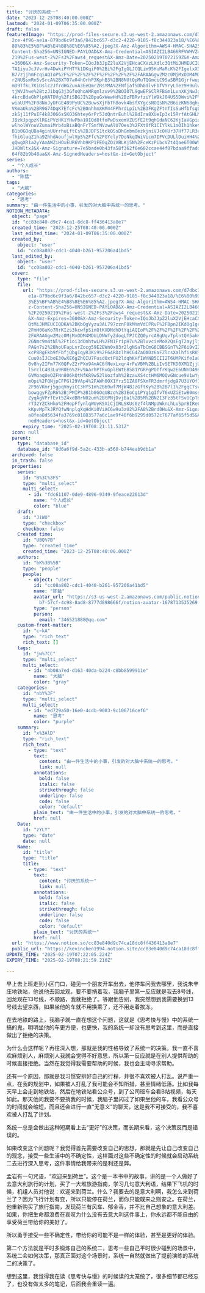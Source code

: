 ```yaml
---
title: "讨厌的系统一"
date: "2023-12-25T08:40:00.000Z"
lastmod: "2024-01-09T06:35:00.000Z"
draft: false
featuredImage: "https://prod-files-secure.s3.us-west-2.amazonaws.com/d7dbc101-8\
  2ce-4f96-ae1a-879bd6c9f3a6/842bc657-d3c2-4220-9185-f8c344023a18/%E6%80%9D%E8%\
  80%83%E5%BF%AB%E4%B8%8E%E6%85%A2.jpeg?X-Amz-Algorithm=AWS4-HMAC-SHA256&X-Amz-\
  Content-Sha256=UNSIGNED-PAYLOAD&X-Amz-Credential=ASIAZI2LB466RFVWHVZ4%2F20250\
  219%2Fus-west-2%2Fs3%2Faws4_request&X-Amz-Date=20250219T072159Z&X-Amz-Expires\
  =3600&X-Amz-Security-Token=IQoJb3JpZ2luX2VjEHcaCXVzLXdlc3QtMiJHMEUCIQCeaOk68a\
  TA1iyuJcJVvrHv4DwkiPYHTYk1DKqiF0%2Bi%2FgIgGLJCQLim95HuMaRcK%2FIgelxX3PC3aNUNF\
  B77zjjhmFcqiAQIoP%2F%2F%2F%2F%2F%2F%2F%2F%2F%2FARAAGgw2Mzc0MjMxODM4MDUiDMaPIw\
  r2NUSsmRn5vSrcA%2BXTO7a04hOrhP3KphB3%2BN8NUtQpMuTQGmciC9SaSBM1GjrfwupzQQwRcYV\
  mD9TfkL7KiDslc2JfrdHGZuvA3EeQmrZRsYMA%2FNfjaf5Dh8dlvFbfVYryLTez9H9ulwgQVGftjE\
  tjWVJhwe%2BtzJibqG3j3GfoQhoAMRqmlzuv9%2BOI07L9gwEFSClRFBGm1LvnXKjNwJgmCbhhMGs\
  4krcBdaGhPlpHATDVg%2FiSBGJI%2BpuGxWewHd%2BzFBRvfziYlW9kJ04US5DWvi%2F%2F1BNyKB\
  wiaUJM%2F08NoJyDFGE4B9PyUC%2BuwsXjFbTh8ovk4bsfXYgcsNOQsN%2B6izKN68qhyc9TwXxbU\
  VKmaUka%2BR9G74DqK7EfcFc%2BOnhhmXKM44FPhrdLpiL%2B3FKgZFtnTIsSuHfbfsgLD3RIed4i\
  zkSj11fPuIF4k8J066sSKO3Ghtey6rPr5JdQntrEuhl%2BdIra8XUeIp3x15RrfAtGHLMgTCL9S21\
  JBzkJpqpzKlRGiPVzHK1YHwPba1OIQd8tfoPwDsxemVZUSfE2t9qhGdaNC62KjIaVGpiumGyrPuYk\
  wlholWYnuVZumaiMrb4xBiaBQnFrTSmfNVzwAlU7Oes3%2FXt0fR1CIYlkL1mOIh1hketAMI%2F%2\
  B1b0GOqUBa4ginUUrrhuLftCs%2BJDFS1tckQSsDhGmbm0ezkjniVJcOHUr37Hf77LR3eAJd9jKHd\
  fhiGluqZ1ha9ZhhdAoufjwlVpS%2Ffc%2FGYcly7DoNkqIWiVicm7IFVcDULlDuiHH4%2Bqos1g15\
  gQwgXR1a2yYAmAWZiHOxEUR6Vhb9KP1FE0gZOiVBLKj5N%2FceKzPibcVZt4Qae6T00WSH7UkeUXo\
  JHDWltxJ&X-Amz-Signature=7e5bade0b43fa58f362f6e682ccae44f07bdaa9ffaddc24adf83\
  64f82b9b48aa&X-Amz-SignedHeaders=host&x-id=GetObject"
series:
  - "个人成长"
authors:
  - "陈猛"
tags:
  - "大脑"
categories:
  - "思考"
summary: "由一件生活中的小事，引发的对大脑中系统一的思考。"
NOTION_METADATA:
  object: "page"
  id: "cc83e840-d9c7-4ca1-8dc8-ff436413a8e7"
  created_time: "2023-12-25T08:40:00.000Z"
  last_edited_time: "2024-01-09T06:35:00.000Z"
  created_by:
    object: "user"
    id: "cc08a802-cdc1-4040-b261-957206a41bd5"
  last_edited_by:
    object: "user"
    id: "cc08a802-cdc1-4040-b261-957206a41bd5"
  cover:
    type: "file"
    file:
      url: "https://prod-files-secure.s3.us-west-2.amazonaws.com/d7dbc101-82ce-4f96-a\
        e1a-879bd6c9f3a6/842bc657-d3c2-4220-9185-f8c344023a18/%E6%80%9D%E8%80%8\
        3%E5%BF%AB%E4%B8%8E%E6%85%A2.jpeg?X-Amz-Algorithm=AWS4-HMAC-SHA256&X-Am\
        z-Content-Sha256=UNSIGNED-PAYLOAD&X-Amz-Credential=ASIAZI2LB466VF6GFRTQ\
        %2F20250219%2Fus-west-2%2Fs3%2Faws4_request&X-Amz-Date=20250219T072111Z\
        &X-Amz-Expires=3600&X-Amz-Security-Token=IQoJb3JpZ2luX2VjEHcaCXVzLXdlc3\
        QtMiJHMEUCIQDKA%2BKbOgVyzu3AL797zznF0kMYmVdCPRvF%2FBpn2IKd0gIgcYXcFa7f%\
        2FmH0GuKo7RrKIzs3kcwfpSinOtKXDNdhDtYqiAQIoP%2F%2F%2F%2F%2F%2F%2F%2F%2F%\
        2FARAAGgw2Mzc0MjMxODM4MDUiDNWfyZdoqLTPJCZQ0yrcA8gUqvTplntQY5ahKGKTk2pyG\
        2GNmc9m4tNl%2Ft1oi3dOnhtwLH%2FN1FripH7u%2BlvvcieMoX2QsEgT2ayjljG%2FeRFQ\
        PAGn7s2%2BhoUFapLvrZocg59E2EWn0x03r2lgNSaTbCmG6CBBSGnT%2F6i9vI2N4p3g5t8\
        xcP8RgEkb9fFbfjQbgIqyR3Ki9%2F64RDzlhHCG4ZaOADz6aFZlcsXalhfisRK%2B7Dt%2F\
        Cuu0sIJCboE30wXE6gZhQIU7Fusd0xtFU2ldqhKHfIWYNB5CII2T6UMPKifeIaO7UD9Bn2N\
        0v8hy2IFm77K0QFvZ2rPXo94mAC6fNexLxqr4rFeVBM%2BLiIvSE7KD0XM1ZjjUR7JhRh8F\
        l5rclC4B3Lu9R0E6%2Fv9AarhPTRuGplEWtEB581YGRPgPOTfrKqw2E6UNnD498hokYzyBA\
        GVMoaqUeOZFNn806kQtNfKR9w52lUozfah%2BzavXS4ctHM6MOQvGNcue9V1wYyXGXZHm8O\
        mOpi%2FQNjpCFPGl29VAp4%2FAWh0OX1Yrz51ZA8FSXmFR3dmrfjdg97U3UYOf1sH%2BfU%\
        2F96VKmrj5gpqVmyiCC3HYSIm%2B69wf7MjW4BJzGftKy%2B%2B7l1%2FgqC7svM%2B5HzO\
        bowggyFZpR6%2BjPMIP%2B1b0GOqUBzo%2B3EoCg1PYg1gIfvT6xUZiEtwB0mssSZS11XTd\
        ZyqAgVPrfEvt5Z4xdBRrN02um%2BtPNjDvjBa1%2B5M%2BN2I3Fz35tFSvUCpTnu02xXYvZ\
        rT32YZCkHko%2FHopFfynlqWUyK5XiCjIRLSKUs0zf4lNMpUWknLhLuSprBIReLXLNosnUh\
        kKpvMpTkJRYQfwNnplgXqHdKi0ViAC6w9u3zU2%2FA8%2Brd0Hu&X-Amz-Signature=8f4\
        a8fea8d5634fa3769c01883577a6c1ae9f40f6b9295d0572c7677af65f5d5&X-Amz-Sig\
        nedHeaders=host&x-id=GetObject"
      expiry_time: "2025-02-19T08:21:11.531Z"
  icon: null
  parent:
    type: "database_id"
    database_id: "8d6a6f9d-5a2c-433b-a560-b744eab9db1a"
  archived: false
  in_trash: false
  properties:
    series:
      id: "B%3C%3FS"
      type: "multi_select"
      multi_select:
        - id: "fdc61107-0de9-4896-9349-9feace22613d"
          name: "个人成长"
          color: "blue"
    draft:
      id: "JiWU"
      type: "checkbox"
      checkbox: false
    Created time:
      id: "UBQ%7B"
      type: "created_time"
      created_time: "2023-12-25T08:40:00.000Z"
    authors:
      id: "bK%3B%5B"
      type: "people"
      people:
        - object: "user"
          id: "cc08a802-cdc1-4040-b261-957206a41bd5"
          name: "陈猛"
          avatar_url: "https://s3-us-west-2.amazonaws.com/public.notion-static.com/775523\
            b7-57cf-4c98-8ad8-8777d898666f/notion-avatar-1678713535269.png"
          type: "person"
          person:
            email: "346521888@qq.com"
    custom-front-matter:
      id: "c~kA"
      type: "rich_text"
      rich_text: []
    tags:
      id: "jw%7CC"
      type: "multi_select"
      multi_select:
        - id: "4b08a7ed-d163-40da-b224-c8bb8599911e"
          name: "大脑"
          color: "gray"
    categories:
      id: "nbY%3F"
      type: "multi_select"
      multi_select:
        - id: "ed729a50-16e0-4cdb-9083-9c106716cef6"
          name: "思考"
          color: "purple"
    summary:
      id: "x%3AlD"
      type: "rich_text"
      rich_text:
        - type: "text"
          text:
            content: "由一件生活中的小事，引发的对大脑中系统一的思考。"
            link: null
          annotations:
            bold: false
            italic: false
            strikethrough: false
            underline: false
            code: false
            color: "default"
          plain_text: "由一件生活中的小事，引发的对大脑中系统一的思考。"
          href: null
    Date:
      id: "zYLY"
      type: "date"
      date: null
    Name:
      id: "title"
      type: "title"
      title:
        - type: "text"
          text:
            content: "讨厌的系统一"
            link: null
          annotations:
            bold: false
            italic: false
            strikethrough: false
            underline: false
            code: false
            color: "default"
          plain_text: "讨厌的系统一"
          href: null
  url: "https://www.notion.so/cc83e840d9c74ca18dc8ff436413a8e7"
  public_url: "https://kevinchen1994.notion.site/cc83e840d9c74ca18dc8ff436413a8e7"
UPDATE_TIME: "2025-02-19T07:22:05.224Z"
EXPIRY_TIME: "2025-02-19T08:21:59.210Z"

---
```

<link rel="stylesheet" href="https://cdn.jsdelivr.net/npm/katex@0.16.2/dist/katex.min.css" integrity="sha384-bYdxxUwYipFNohQlHt0bjN/LCpueqWz13HufFEV1SUatKs1cm4L6fFgCi1jT643X" crossorigin="anonymous">


早上去上班走到小区门口，碰见一个朋友开车出去，他停车问我去哪里，我说朱辛庄地铁站，他说他去回龙观，要不要捎着我，我脑子里第一反应就是我去8号线，回龙观在13号线，不顺路，我就拒绝了。等跟他告别，我突然想到我需要换到13号线去望京西，如果坐他的车就不用换乘了，还不用走着挨冻。


在去地铁的路上，我脑子就一直在想这个问题，这就是《思考快与慢》中的系统一搞的鬼，明明坐他的车更方便，也更快，我的系统一却没有思考到这里，而是直接做出了拒绝的决策。


为什么会这样呢？再往深入想，那就是我的性格导致了系统一的决策。我一直不喜欢麻烦别人，麻烦别人我就会觉得不好意思，所以第一反应就是在别人提供帮助的时候直接拒绝。当然在我觉得我需要帮助的时候，我也会主动寻求帮助。


还有一个原因，那就是我习惯安排好自己的行程，并很不喜欢被人打乱。说严重一点，在我的规划中，如果被人打乱了我可能会不知所措，甚至情绪低落。比如我每天早上会走到地铁站，然后在地铁站看公众号，到了公司班车会看B站视频，每天如此。那天他问我要不要捎我的时候，我脑子里闪过了如果坐他的车，我看公众号的时间就会缩短，而且还会进行一直“无意义”的聊天，这是我不可接受的，我不喜欢被人打乱了计划。


系统一总是会做出这种短期看上去“更好”的决策，而长期来看，这个决策反而是错误的。


如果改变这个问题呢？我觉得首先需要改变自己的思想，那就是先让自己改变自己的观念，接受一些生活中的不确定性，这样面对这些不确定性的时候就会启动系统二去进行深入思考，这件事情给我带来的是利还是弊。


孟岩有一句咒语，“欢迎来到荷兰”。这个是一本书中的故事，讲的是一个人做好了去意大利旅行的计划，买了一大堆旅游指南，学习几句意大利语，结果下飞机的时候，机组人员对他说：欢迎来到荷兰。什么？我要去的是意大利啊，我怎么来到荷兰了？因为飞行计划有变，所以只能停在荷兰，而你只能既来之则安之。在荷兰，他重新购买了旅行指南，发现荷兰有风车、郁金香，并不比自己想象的意大利差。如果，你把生命都浪费在哀叹为什么没有去意大利这件事上，你永远都不能自由的享受荷兰带给你的美好了。


所以勇于接受一些不确定性，带给你的可能不是一样的体验，甚至是更好的体验。


第二个方法就是平时多锻炼自己的系统二，思考一些自己平时很少碰到的场景中，系统二会如何决策，那真正面对这个场景时，系统一自然就做出了提前演练的系统二的决策了。


想到这里，我觉得我在读《思考快与慢》的时候读的太笼统了，很多细节都已经忘了，也没有做太多的笔记，后面我会重读一遍。

